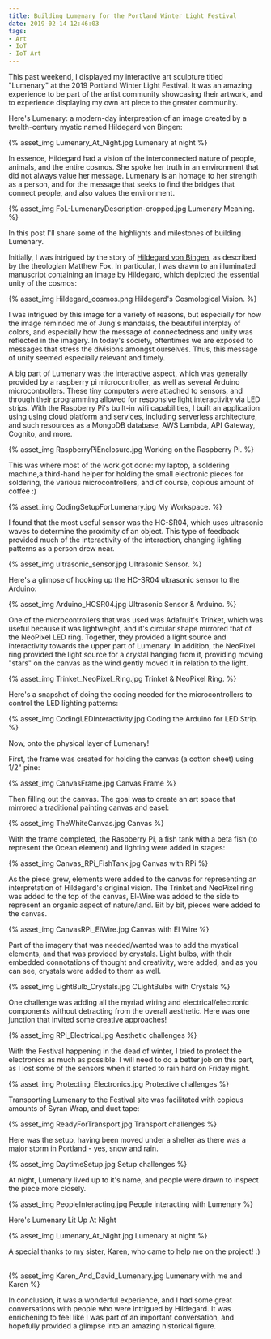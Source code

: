 ```yaml
---
title: Building Lumenary for the Portland Winter Light Festival
date: 2019-02-14 12:46:03
tags:
- Art
- IoT
- IoT Art
---
```

This past weekend, I displayed my interactive art sculpture titled "Lumenary" at the 2019 Portland Winter Light Festival. It was an amazing experience to be part of the artist community showcasing their artwork, and to experience displaying my own art piece to the greater community.

Here's Lumenary: a modern-day interpreation of an image created by a twelth-century mystic named Hildegard von Bingen:
&nbsp;

{% asset_img Lumenary_At_Night.jpg Lumenary at night %}

In essence, Hildegard had a vision of the interconnected nature of people, animals, and the entire cosmos. She spoke her truth in an environment that did not always value her message. Lumenary is an homage to her strength as a person, and for the message that seeks to find the bridges that connect people, and also values the environment.
&nbsp;

{% asset_img FoL-LumenaryDescription-cropped.jpg Lumenary Meaning. %}

In this post I'll share some of the highlights and milestones of building Lumenary.

Initially, I was intrigued by the story of <a href="https://arthistoryproject.com/artists/hildegard-von-bingen/">Hildegard von Bingen</a>, as described by the theologian Matthew Fox. In particular, I was drawn to an illuminated manuscript containing an image by Hildegard, which depicted the essential unity of the cosmos:
&nbsp;

{% asset_img Hildegard_cosmos.png Hildegard's Cosmological Vision. %}



I was intrigued by this image for a variety of reasons, but especially for how the image reminded me of Jung's mandalas, the beautiful interplay of colors, and especially how the message of connectedness and unity was reflected in the imagery. In today's society, oftentimes we are exposed to messages that stress the divisions amongst ourselves. Thus, this message of unity seemed especially relevant and timely.

A big part of Lumenary was the interactive aspect, which was generally provided by a raspberry pi microcontroller, as well as several Arduino microcontrollers. These tiny computers were attached to sensors, and through their programming allowed for responsive light interactivity via LED strips. With the Raspberry Pi's built-in wifi capabilities, I built an application using using cloud platform and services, including serverless architecture, and such resources as a MongoDB database, AWS Lambda, API Gateway, Cognito, and more.
&nbsp;

{% asset_img RaspberryPiEnclosure.jpg Working on the Raspberry Pi. %}

This was where most of the work got done: my laptop, a soldering machine,a third-hand helper for holding the small electronic pieces for soldering, the various microcontrollers, and of course, copious amount of coffee :)
&nbsp;

{% asset_img CodingSetupForLumenary.jpg My Workspace. %}

I found that the most useful sensor was the HC-SR04, which uses ultrasonic waves to determine the proximity of an object. This type of feedback provided much of the interactivity of the interaction, changing lighting patterns as a person drew near.
&nbsp;

{% asset_img ultrasonic_sensor.jpg Ultrasonic Sensor. %}

Here's a glimpse of hooking up the HC-SR04 ultrasonic sensor to the Arduino:
&nbsp;

{% asset_img Arduino_HCSR04.jpg Ultrasonic Sensor & Arduino. %}

One of the microcontrollers that was used was Adafruit's Trinket, which was useful because it was lightweight, and it's circular shape mirrored that of the NeoPixel LED ring. Together, they provided a light source and interactivity towards the upper part of Lumenary. In addition, the NeoPixel ring provided the light source for a crystal hanging from it, providing moving "stars" on the canvas as the wind gently moved it in relation to the light.
&nbsp;

{% asset_img Trinket_NeoPixel_Ring.jpg  Trinket & NeoPixel Ring. %}

Here's a snapshot of doing the coding needed for the microcontrollers to control the LED lighting patterns:
&nbsp;

{% asset_img CodingLEDInteractivity.jpg Coding the Arduino for LED Strip. %}

Now, onto the physical layer of Lumenary!

First, the frame was created for holding the canvas (a cotton sheet) using 1/2" pine:
&nbsp;

{% asset_img CanvasFrame.jpg Canvas Frame %}

Then filling out the canvas. The goal was to create an art space that mirrored a traditional painting canvas and easel:
&nbsp;

{% asset_img TheWhiteCanvas.jpg Canvas %}

With the frame completed, the Raspberry Pi, a fish tank with a beta fish (to represent the Ocean element) and lighting were added in stages:
&nbsp;

{% asset_img Canvas_RPi_FishTank.jpg Canvas with RPi %}

As the piece grew, elements were added to the canvas for representing an interpretation of Hildegard's original vision. The Trinket and NeoPixel ring was added to the top of the canvas, El-Wire was added to the side to represent an organic aspect of nature/land. Bit by bit, pieces were added to the canvas.
&nbsp;

{% asset_img CanvasRPi_ElWire.jpg Canvas with El Wire %}

Part of the imagery that was needed/wanted was to add the mystical elements, and that was provided by crystals. Light bulbs, with their embedded connotations of thought and creativity, were added, and as you can see, crystals were added to them as well. 
&nbsp;

{% asset_img LightBulb_Crystals.jpg CLightBulbs with Crystals %}

One challenge was adding all the myriad wiring and electrical/electronic components without detracting from the overall aesthetic. Here was one junction that invited some creative approaches!
&nbsp;

{% asset_img RPi_Electrical.jpg Aesthetic challenges %}


With the Festival happening in the dead of winter, I tried to protect the electronics as much as possible. I will need to do a better job on this part, as I lost some of the sensors when it started to rain hard on Friday night.
&nbsp;

{% asset_img Protecting_Electronics.jpg Protective challenges %}

Transporting Lumenary to the Festival site was facilitated with copious amounts of Syran Wrap, and duct tape:
&nbsp;

{% asset_img ReadyForTransport.jpg Transport challenges %}

Here was the setup, having been moved under a shelter as there was a major storm in Portland - yes, snow and rain.
&nbsp;

{% asset_img DaytimeSetup.jpg Setup challenges %}

At night, Lumenary lived up to it's name, and people were drawn to inspect the piece more closely.
&nbsp;

{% asset_img PeopleInteracting.jpg People interacting with Lumenary %}


Here's Lumenary Lit Up At Night
&nbsp;

{% asset_img Lumenary_At_Night.jpg Lumenary at night %}

A special thanks to my sister, Karen, who came to help me on the project! :)
&nbsp;

{% asset_img Karen_And_David_Lumenary.jpg Lumenary with me and Karen %}

In conclusion, it was a wonderful experience, and I had some great conversations with people who were intrigued by Hildegard. It was enrichening to feel like I was part of an important conversation, and hopefully provided a glimpse into an amazing historical figure.